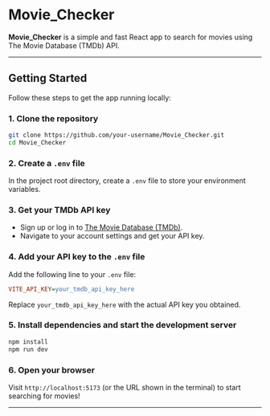
# Movie_Checker

**Movie_Checker** is a simple and fast React app to search for movies using The Movie Database (TMDb) API.

---

## Getting Started

Follow these steps to get the app running locally:

### 1. Clone the repository

```bash
git clone https://github.com/your-username/Movie_Checker.git
cd Movie_Checker
```

### 2. Create a `.env` file

In the project root directory, create a `.env` file to store your environment variables.

### 3. Get your TMDb API key

- Sign up or log in to [The Movie Database (TMDb)](https://www.themoviedb.org/).
- Navigate to your account settings and get your API key.

### 4. Add your API key to the `.env` file

Add the following line to your `.env` file:

```ini
VITE_API_KEY=your_tmdb_api_key_here
```

Replace `your_tmdb_api_key_here` with the actual API key you obtained.

### 5. Install dependencies and start the development server

```bash
npm install
npm run dev
```

### 6. Open your browser

Visit `http://localhost:5173` (or the URL shown in the terminal) to start searching for movies!

---
